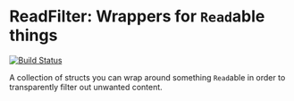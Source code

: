 # ReadFilter: Wrappers for `Read`able things

[![Build Status](https://travis-ci.org/pastly/readfilter.svg?branch=master)](https://travis-ci.org/pastly/readfilter)

A collection of structs you can wrap around something `Read`able in order to
transparently filter out unwanted content.
